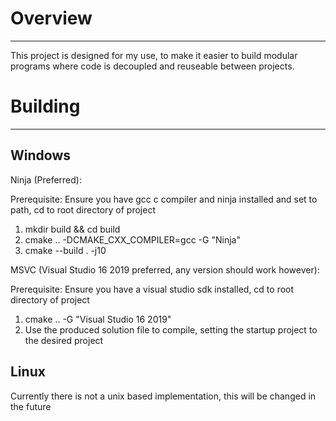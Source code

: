# Overview
---

This project is designed for my use, to make it easier to build modular programs where code is decoupled and reuseable between projects. 

# Building
---

Windows
---

Ninja (Preferred):

Prerequisite: Ensure you have gcc c compiler and ninja installed and set to path, cd to root directory of project

1. mkdir build && cd build
2. cmake .. -DCMAKE_CXX_COMPILER=gcc -G "Ninja"
3. cmake --build . -j10

MSVC (Visual Studio 16 2019 preferred, any version should work however):

Prerequisite: Ensure you have a visual studio sdk installed, cd to root directory of project

1. cmake .. -G "Visual Studio 16 2019"
2. Use the produced solution file to compile, setting the startup project to the desired project

Linux
---

Currently there is not a unix based implementation, this will be changed in the future
